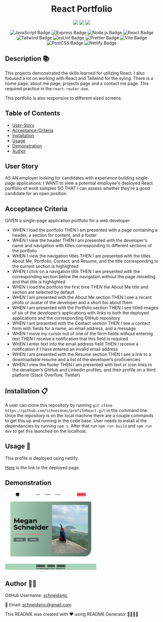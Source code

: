 
  
<h1 style= "text-align: center">React Portfolio </h1>

<div style= "text-align: center">

  <img src="https://img.shields.io/github/repo-size/schneidsmc/profileReact" />
  <img src="https://img.shields.io/github/languages/top/schneidsmc/profileReact" />
  <img src="https://img.shields.io/github/last-commit/schneidsmc/profileReact" />

![JavaScript Badge](https://img.shields.io/badge/JavaScript-F7DF1E?style=for-the-badge&logo=javascript&labelColor=black)
![Express Badge](https://img.shields.io/badge/Express-000000?style=for-the-badge&logo=express&labelColor=black)
![Node.js Badge](https://img.shields.io/badge/Node.js-%23339933?style=for-the-badge&logo=node.js&labelColor=black)
![React Badge](https://img.shields.io/badge/React-61DAFB?style=for-the-badge&logo=react&logoColor=white&labelColor=black)
![Tailwind Badge](https://img.shields.io/badge/tailwind%20css%20-%20%2306B6D4?style=for-the-badge&logo=tailwindcss&labelColor=black)
![esLint Badge](https://img.shields.io/badge/ESLint%20-%20%234B32C3?style=for-the-badge&logo=eslint&labelColor=black)
![Prettier Badge](https://img.shields.io/badge/prettier%20-%20%23F7B93E?style=for-the-badge&logo=prettier&labelColor=black)
![Vite Badge](https://img.shields.io/badge/Vite-646CFF?style=for-the-badge&logo=vite&logoColor=white&labelColor=black)
![PostCSS Badge](https://img.shields.io/badge/PostCSS-DD3A0A?style=for-the-badge&logo=postcss&logoColor=white&labelColor=black)
![Netlify Badge](https://img.shields.io/badge/Netlify-00C7B7?style=for-the-badge&logo=netlify&logoColor=white&labelColor=black)



</div>

## Description 📚

This projects demonstrated the skills learned for utilizing React. I also focused a lot on working with React and Tailwind for the syling. There is a home page, about me page, projects page and a contact me page. This required practice in the `react-router-dom`. 

This portfolio is also responsive to different sized screens. 

## Table of Contents 

- [User-Story](#user-story)
- [Acceptance-Criteria](#acceptance-criteria)
- [Installation](#installation-📋)
- [Usage](#usage-🏁)
- [Demonstration](#demonstration)
- [Author](#author-👋🏽)

## User Story

AS AN employer looking for candidates with experience building single-page applications:
I WANT to view a potential employee's deployed React portfolio of work samples SO THAT I can assess whether they're a good candidate for an open position.

## Acceptance Criteria

GIVEN a single-page application portfolio for a web developer:
- WHEN I load the portfolio THEN I am presented with a page containing a header, a section for content, and a footer
- WHEN I view the header THEN I am presented with the developer's name and navigation with titles corresponding to different sections of the portfolio
- WHEN I view the navigation titles THEN I am presented with the titles About Me, Portfolio, Contact, and Resume, and the title corresponding to the current section is highlighted
- WHEN I click on a navigation title THEN I am presented with the corresponding section below the navigation without the page reloading and that title is highlighted
- WHEN I load the portfolio the first time THEN the About Me title and section are selected by default
- WHEN I am presented with the About Me section THEN I see a recent photo or avatar of the developer and a short bio about them
- WHEN I am presented with the Portfolio section THEN I see titled images of six of the developer’s applications with links to both the deployed applications and the corresponding GitHub repository
- WHEN I am presented with the Contact section THEN I see a contact form with fields for a name, an email address, and a message
- WHEN I move my cursor out of one of the form fields without entering text THEN I receive a notification that this field is required
- WHEN I enter text into the email address field THEN I receive a notification if I have entered an invalid email address
- WHEN I am presented with the Resume section THEN I see a link to a downloadable resume and a list of the developer’s proficiencies
- WHEN I view the footer THEN I am presented with text or icon links to the developer’s GitHub and LinkedIn profiles, and their profile on a third platform (Stack Overflow, Twitter) 

## Installation 📋

A user can clone this repository by running `git clone https://github.com/schneidsmc/profileReact.git` in the command line. Once the repository is on the local machine there are a couple commands to get this up and running in the code base. User needs to install al the dependancies by running `npm i`. After that run `npm run build` and `npm run dev` to get this launched on the localhost.

## Usage 🏁

This profile is deployed using netlify. 

[Here](https://meganschneider.netlify.app) is the link to the deployed page.

## Demonstration

<img src="./public/reactProfPage.png" alt="Home page" width="300" height="auto"> 

## Author 👋🏽

GitHub Username: [schneidsmc](https://github.com/schneidsmc)

📧 Email: schneidsmc@gmail.com

This README was created with ❤️ using README Generator 👏🏽👏🏽

